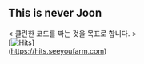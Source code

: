 ## This is never Joon
< 클린한 코드를 짜는 것을 목표로 합니다. >  
[![Hits](https://hits.seeyoufarm.com/api/count/incr/badge.svg?url=https%3A%2F%2Fgithub.com%2Fapnalkkamkkamhanjoon&count_bg=%2300B5FF&title_bg=%23555555&icon=&icon_color=%23FF0000&title=hits&edge_flat=false)]  
(https://hits.seeyoufarm.com)

